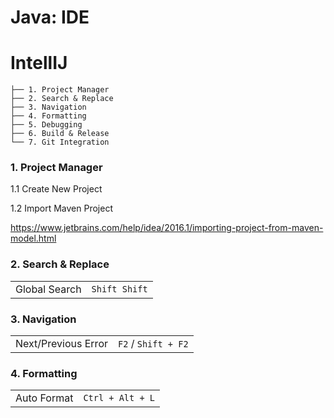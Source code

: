 # Java: IDE

# IntellIJ

```
├── 1. Project Manager
├── 2. Search & Replace
├── 3. Navigation
├── 4. Formatting
├── 5. Debugging
├── 6. Build & Release
└── 7. Git Integration
```

### 1. Project Manager

1.1 Create New Project

1.2 Import Maven Project

https://www.jetbrains.com/help/idea/2016.1/importing-project-from-maven-model.html

### 2. Search & Replace

<table>
<tr>
<td>Global Search</td>
<td><code>Shift Shift</code></td>
</tr>
</table>

### 3. Navigation

<table>
<tr>
<td>Next/Previous Error</td>
<td><code>F2</code> / <code>Shift + F2</code></td>
</tr>
</table>

### 4. Formatting

<table>
<tr>
<td>Auto Format</td>
<td><code>Ctrl + Alt + L</code></td>
</tr>
</table>
